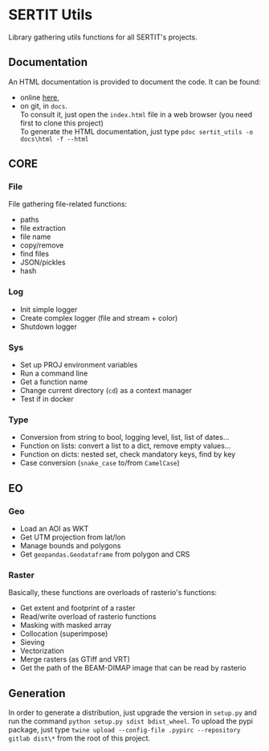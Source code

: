 # SERTIT Utils

Library gathering utils functions for all SERTIT's projects.

## Documentation

An HTML documentation is provided to document the code.
It can be found:
- online [here](https://sertit.pages.sertit.unistra.fr/sertit-utils/),
- on git, in `docs`.  
  To consult it, just open the `index.html` file in a web browser (you need first to clone this project)  
  To generate the HTML documentation, just type `pdoc sertit_utils -o docs\html -f --html`

## CORE
### File
File gathering file-related functions:
- paths
- file extraction
- file name
- copy/remove
- find files
- JSON/pickles
- hash

### Log
- Init simple logger
- Create complex logger (file and stream + color)
- Shutdown logger

### Sys
- Set up PROJ environment variables
- Run a command line
- Get a function name
- Change current directory (`cd`) as a context manager
- Test if in docker

### Type
- Conversion from string to bool, logging level, list, list of dates...
- Function on lists: convert a list to a dict, remove empty values...
- Function on dicts: nested set, check mandatory keys, find by key
- Case conversion (`snake_case` to/from `CamelCase`) 

## EO

### Geo
- Load an AOI as WKT
- Get UTM projection from lat/lon
- Manage bounds and polygons
- Get `geopandas.Geodataframe` from polygon and CRS

### Raster
Basically, these functions are overloads of rasterio's functions:
- Get extent and footprint of a raster
- Read/write overload of rasterio functions
- Masking with masked array
- Collocation (superimpose)
- Sieving
- Vectorization
- Merge rasters (as GTiff and VRT)
- Get the path of the BEAM-DIMAP image that can be read by rasterio

## Generation
In order to generate a distribution, just upgrade the version in `setup.py` and run the command `python setup.py sdist bdist_wheel`.
To upload the pypi package, just type `twine upload --config-file .pypirc --repository gitlab dist\*` from the root of this project.
